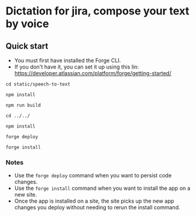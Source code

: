 # Dictation for jira, compose your text by voice

## Quick start

- You must first have installed the Forge CLI.
- If you don't have it, you can set it up using this lin: https://developer.atlassian.com/platform/forge/getting-started/


```
cd static/speech-to-text
```
```
npm install
```

```
npm run build
```
```
cd ../../
```
```
npm install
```
```
forge deploy
```
```
forge install
```

### Notes
- Use the `forge deploy` command when you want to persist code changes.
- Use the `forge install` command when you want to install the app on a new site.
- Once the app is installed on a site, the site picks up the new app changes you deploy without needing to rerun the install command.
